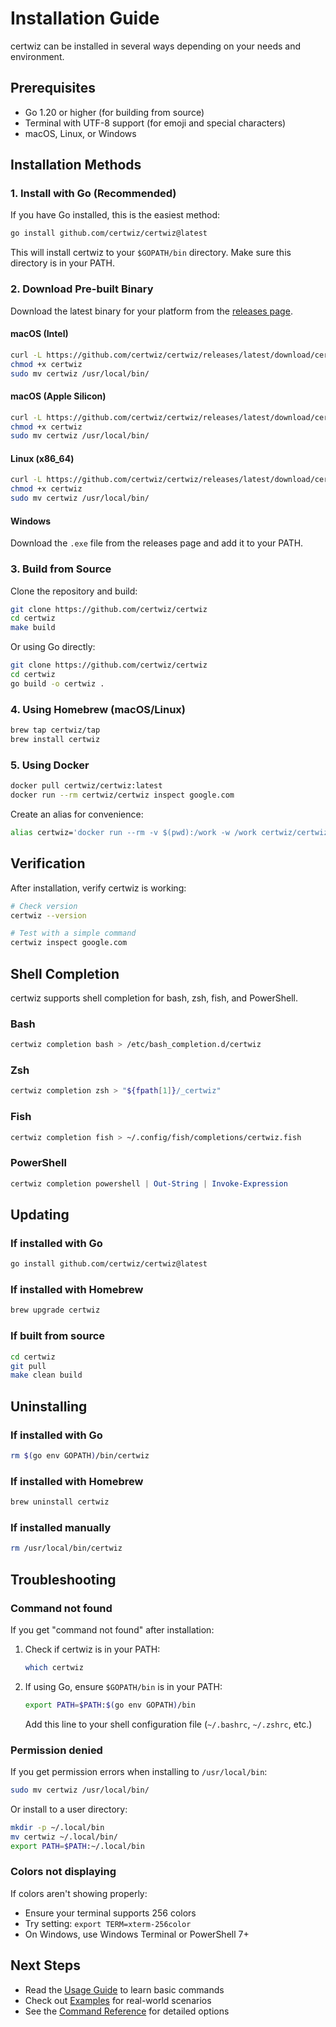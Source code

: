 # Installation Guide

certwiz can be installed in several ways depending on your needs and environment.

## Prerequisites

- Go 1.20 or higher (for building from source)
- Terminal with UTF-8 support (for emoji and special characters)
- macOS, Linux, or Windows

## Installation Methods

### 1. Install with Go (Recommended)

If you have Go installed, this is the easiest method:

```bash
go install github.com/certwiz/certwiz@latest
```

This will install certwiz to your `$GOPATH/bin` directory. Make sure this directory is in your PATH.

### 2. Download Pre-built Binary

Download the latest binary for your platform from the [releases page](https://github.com/certwiz/certwiz/releases).

#### macOS (Intel)
```bash
curl -L https://github.com/certwiz/certwiz/releases/latest/download/certwiz-darwin-amd64 -o certwiz
chmod +x certwiz
sudo mv certwiz /usr/local/bin/
```

#### macOS (Apple Silicon)
```bash
curl -L https://github.com/certwiz/certwiz/releases/latest/download/certwiz-darwin-arm64 -o certwiz
chmod +x certwiz
sudo mv certwiz /usr/local/bin/
```

#### Linux (x86_64)
```bash
curl -L https://github.com/certwiz/certwiz/releases/latest/download/certwiz-linux-amd64 -o certwiz
chmod +x certwiz
sudo mv certwiz /usr/local/bin/
```

#### Windows
Download the `.exe` file from the releases page and add it to your PATH.

### 3. Build from Source

Clone the repository and build:

```bash
git clone https://github.com/certwiz/certwiz
cd certwiz
make build
```

Or using Go directly:

```bash
git clone https://github.com/certwiz/certwiz
cd certwiz
go build -o certwiz .
```

### 4. Using Homebrew (macOS/Linux)

```bash
brew tap certwiz/tap
brew install certwiz
```

### 5. Using Docker

```bash
docker pull certwiz/certwiz:latest
docker run --rm certwiz/certwiz inspect google.com
```

Create an alias for convenience:
```bash
alias certwiz='docker run --rm -v $(pwd):/work -w /work certwiz/certwiz'
```

## Verification

After installation, verify certwiz is working:

```bash
# Check version
certwiz --version

# Test with a simple command
certwiz inspect google.com
```

## Shell Completion

certwiz supports shell completion for bash, zsh, fish, and PowerShell.

### Bash
```bash
certwiz completion bash > /etc/bash_completion.d/certwiz
```

### Zsh
```bash
certwiz completion zsh > "${fpath[1]}/_certwiz"
```

### Fish
```bash
certwiz completion fish > ~/.config/fish/completions/certwiz.fish
```

### PowerShell
```powershell
certwiz completion powershell | Out-String | Invoke-Expression
```

## Updating

### If installed with Go
```bash
go install github.com/certwiz/certwiz@latest
```

### If installed with Homebrew
```bash
brew upgrade certwiz
```

### If built from source
```bash
cd certwiz
git pull
make clean build
```

## Uninstalling

### If installed with Go
```bash
rm $(go env GOPATH)/bin/certwiz
```

### If installed with Homebrew
```bash
brew uninstall certwiz
```

### If installed manually
```bash
rm /usr/local/bin/certwiz
```

## Troubleshooting

### Command not found

If you get "command not found" after installation:

1. Check if certwiz is in your PATH:
   ```bash
   which certwiz
   ```

2. If using Go, ensure `$GOPATH/bin` is in your PATH:
   ```bash
   export PATH=$PATH:$(go env GOPATH)/bin
   ```
   Add this line to your shell configuration file (`~/.bashrc`, `~/.zshrc`, etc.)

### Permission denied

If you get permission errors when installing to `/usr/local/bin`:
```bash
sudo mv certwiz /usr/local/bin/
```

Or install to a user directory:
```bash
mkdir -p ~/.local/bin
mv certwiz ~/.local/bin/
export PATH=$PATH:~/.local/bin
```

### Colors not displaying

If colors aren't showing properly:
- Ensure your terminal supports 256 colors
- Try setting: `export TERM=xterm-256color`
- On Windows, use Windows Terminal or PowerShell 7+

## Next Steps

- Read the [Usage Guide](usage.md) to learn basic commands
- Check out [Examples](examples.md) for real-world scenarios
- See the [Command Reference](commands.md) for detailed options